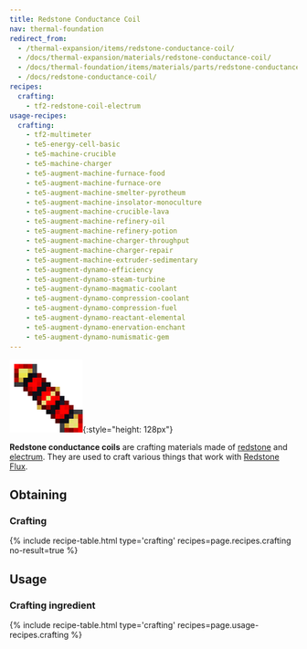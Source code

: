 ```yaml
---
title: Redstone Conductance Coil
nav: thermal-foundation
redirect_from:
  - /thermal-expansion/items/redstone-conductance-coil/
  - /docs/thermal-expansion/materials/redstone-conductance-coil/
  - /docs/thermal-foundation/items/materials/parts/redstone-conductance-coil/
  - /docs/redstone-conductance-coil/
recipes:
  crafting:
    - tf2-redstone-coil-electrum
usage-recipes:
  crafting:
    - tf2-multimeter
    - te5-energy-cell-basic
    - te5-machine-crucible
    - te5-machine-charger
    - te5-augment-machine-furnace-food
    - te5-augment-machine-furnace-ore
    - te5-augment-machine-smelter-pyrotheum
    - te5-augment-machine-insolator-monoculture
    - te5-augment-machine-crucible-lava
    - te5-augment-machine-refinery-oil
    - te5-augment-machine-refinery-potion
    - te5-augment-machine-charger-throughput
    - te5-augment-machine-charger-repair
    - te5-augment-machine-extruder-sedimentary
    - te5-augment-dynamo-efficiency
    - te5-augment-dynamo-steam-turbine
    - te5-augment-dynamo-magmatic-coolant
    - te5-augment-dynamo-compression-coolant
    - te5-augment-dynamo-compression-fuel
    - te5-augment-dynamo-reactant-elemental
    - te5-augment-dynamo-enervation-enchant
    - te5-augment-dynamo-numismatic-gem
---
```


![Redstone conductance coil](/assets/images/thermal-foundation/redstone-coil-electrum.png){:style="height: 128px"}


**Redstone conductance coils** are crafting materials made of
[redstone](https://minecraft.gamepedia.com/Redstone) and
[electrum](/docs/thermal-foundation/electrum-ingot/). They are used to craft various things that
work with [Redstone Flux](/docs/redstone-flux/).


Obtaining
---------

### Crafting
{% include recipe-table.html type='crafting' recipes=page.recipes.crafting no-result=true %}


Usage
-----

### Crafting ingredient
{% include recipe-table.html type='crafting' recipes=page.usage-recipes.crafting %}

